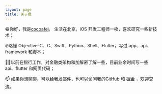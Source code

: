 ```yaml
---
layout: page
title: 关于我 
---
```


😁你好，我是[cocoafei](https://github.com/muzipiao)， 生活在北京，iOS 开发工程师一枚，喜欢研究一些新技术；

🤓略懂 Objective-C、C、Swift、Python、Shell、Flutter，写过 app、api、framework 和脚本；

👨‍💻‍以前在银行工作，对金融类架构和加解密了解一些，目前业余时间写一些 api、flutter 和网页代码；

📫 如果你想聊聊，可以给我发[邮件](mailto:lifei_zdjl@126.com)，也可以访问我的[GitHub](https://github.com/muzipiao)  和 [掘金](https://juejin.im/user/5b2f1c51f265da59ad439f69) ，欢迎交流。

